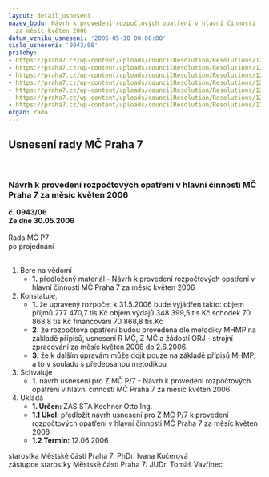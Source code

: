 ```yaml
---
layout: detail_usneseni
nazev_bodu: Návrh k provedení rozpočtových opatření v hlavní činnosti  MČ Praha 7
  za měsíc květen 2006
datum_vzniku_usneseni: '2006-05-30 00:00:00'
cislo_usneseni: '0943/06'
prilohy:
- https://praha7.cz/wp-content/uploads/councilResolution/Resolutions/12745/29-06rokv%c4%9bten.doc
- https://praha7.cz/wp-content/uploads/councilResolution/Resolutions/12745/29-us71206r.doc
- https://praha7.cz/wp-content/uploads/councilResolution/Resolutions/12745/29-us38106z.doc
- https://praha7.cz/wp-content/uploads/councilResolution/Resolutions/12745/29-us80106r.doc
- https://praha7.cz/wp-content/uploads/councilResolution/Resolutions/12745/29-us86506r.doc
- https://praha7.cz/wp-content/uploads/councilResolution/Resolutions/12745/29-us90406r.doc
- https://praha7.cz/wp-content/uploads/councilResolution/Resolutions/12745/29-naza06kv%c4%9btena.doc
organ: rada
---
```

<div id="ucUsn_pList" class="usn">
	<span><h2>Usnesení rady MČ Praha 7 </h2>
<br></span><div class="standBody">
<span><h3>Návrh k provedení rozpočtových opatření v hlavní činnosti  MČ Praha 7 za měsíc květen 2006</h3></span><div class="center">
		<strong>č. 0943/06</strong><br>
	</div>
<div class="center">
		<strong>Ze dne 30.05.2006</strong><br><br>
	</div>Rada MČ P7<br> po projednání<br><br><ol>
<li>Bere na vědomí<ul><li>
<strong>1.</strong> předložený materiál - Návrh k provedení rozpočtových opatření v hlavní činnosti  MČ Praha 7 za měsíc květen 2006</li></ul>
</li>
<li>Konstatuje,<ul>
<li>
<strong>1.</strong> že upravený rozpočet k 31.5.2006 bude vyjádřen takto:  objem příjmů                                                          277 470,7 tis.Kč objem výdajů                                                          348 399,5 tis.Kč schodek                                                                     70 868,8 tis.Kč financování                                                               70 868,8 tis.Kč</li>
<li>
<strong>2.</strong> že rozpočtová opatření budou provedena dle metodiky MHMP na základě přípisů, usnesení R MČ, Z MČ a žádostí ORJ - strojní zpracování za měsíc květen 2006 do 2.6.2006.</li>
<li>
<strong>3.</strong> že k dalším úpravám může dojít pouze na základě přípisů MHMP, a to v souladu s předepsanou metodikou</li>
</ul>
</li>
<li>Schvaluje<ul><li>
<strong>1.</strong> návrh usnesení pro Z MČ P/7 - Návrh k provedení rozpočtových opatření v hlavní činnosti  MČ Praha 7 za měsíc květen 2006</li></ul>
</li>
<li>Ukládá<ul>
<li>
<strong>1. Určen: </strong>ZAS STA Kechner Otto Ing.</li>
<li>
<strong>1.1 Úkol: </strong>předložit návrh usnesení pro Z MČ P/7 k provedení rozpočtových opatření v hlavní činnosti  MČ Praha 7 za měsíc květen 2006 </li>
<li>
<strong>1.2 Termín: </strong>12.06.2006</li>
</ul>
</li>
</ol>starostka Městské části Praha 7: PhDr. Ivana Kučerová<br>zástupce starostky Městské části Praha 7: JUDr. Tomáš Vavřinec 
</div>
</div>